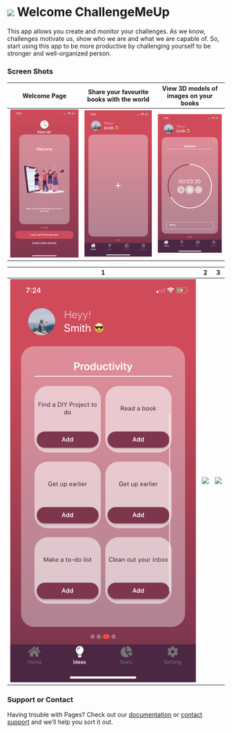 # <img src="https://github.com/mixemer/challengemeup.github.io/blob/master/ScreenShots/Logo%20App%20.png" width="70"> Welcome ChallengeMeUp

This app allows you create and monitor your challenges. As we know, challenges motivate us, show who we are and what we are capable of. So, start using this app to be more productive by challenging yourself to be stronger and well-organized person.

### Screen Shots

Welcome Page                 |Share your favourite books with the world | View 3D models of images on your books
:---------------------------:|:------------------------------:|:------------------------------:
![](ScreenShots/1.PNG)      |  ![](ScreenShots/2.png) | ![](ScreenShots/3.png)



1                            |  2                             | 3
:---------------------------:|:------------------------------:|:------------------------------:
![](ScreenShots/4.png)      |  ![](images/Earth.PNG)         | ![](images/Heart.PNG)

### Support or Contact

Having trouble with Pages? Check out our [documentation](https://help.github.com/categories/github-pages-basics/) or [contact support](https://github.com/contact) and we’ll help you sort it out.
